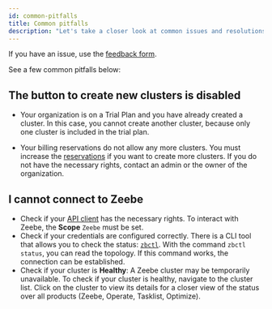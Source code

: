 ```yaml
---
id: common-pitfalls
title: Common pitfalls
description: "Let's take a closer look at common issues and resolutions."
---
```


If you have an issue, use the [feedback form](./feedback-and-support.md).

See a few common pitfalls below:

## The button to create new clusters is disabled

- Your organization is on a Trial Plan and you have already created a cluster. In this case, you cannot create another cluster, because only one cluster is included in the trial plan.

[//]:# (So I think from a branding perspective and for consistency purposes we need to determine if we capitalize "Trial Plan" as a product, or go by "trial phase" or "free trial plan," etc. In tandem, we need to determine if we capitalize "Plan" after "Enterprise" and "Professional." Currently, it looks like we do.)

- Your billing reservations do not allow any more clusters. You must increase the [reservations](../manage-organization/update-billing-reservations.md) if you want to create more clusters. If you do not have the necessary rights, contact an admin or the owner of the organization.

## I cannot connect to Zeebe

- Check if your [API client](../manage-clusters/manage-api-clients.md) has the necessary rights. To interact with Zeebe, the **Scope** `Zeebe` must be set.
- Check if your credentials are configured correctly. There is a CLI tool that allows you to check the status: [`zbctl`](https://www.npmjs.com/package/zbctl). With the command `zbctl status`, you can read the topology. If this command works, the connection can be established.
- Check if your cluster is **Healthy**: A Zeebe cluster may be temporarily unavailable. To check if your cluster is healthy, navigate to the cluster list. Click on the cluster to view its details for a closer view of the status over all products (Zeebe, Operate, Tasklist, Optimize).